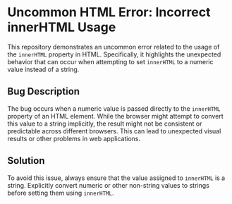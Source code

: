 # Uncommon HTML Error: Incorrect innerHTML Usage

This repository demonstrates an uncommon error related to the usage of the `innerHTML` property in HTML.  Specifically, it highlights the unexpected behavior that can occur when attempting to set `innerHTML` to a numeric value instead of a string.

## Bug Description
The bug occurs when a numeric value is passed directly to the `innerHTML` property of an HTML element. While the browser might attempt to convert this value to a string implicitly, the result might not be consistent or predictable across different browsers. This can lead to unexpected visual results or other problems in web applications.

## Solution
To avoid this issue, always ensure that the value assigned to `innerHTML` is a string.  Explicitly convert numeric or other non-string values to strings before setting them using `innerHTML`.